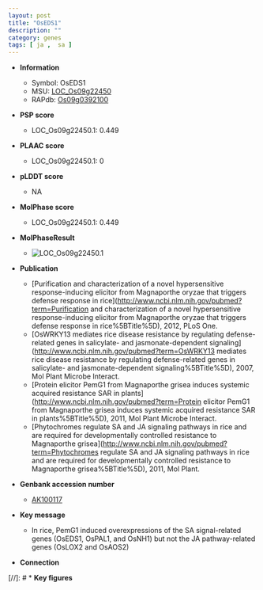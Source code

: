 ```yaml
---
layout: post
title: "OsEDS1"
description: ""
category: genes
tags: [ ja ,  sa ]
---
```


* **Information**  
    + Symbol: OsEDS1  
    + MSU: [LOC_Os09g22450](http://rice.plantbiology.msu.edu/cgi-bin/ORF_infopage.cgi?orf=LOC_Os09g22450)  
    + RAPdb: [Os09g0392100](http://rapdb.dna.affrc.go.jp/viewer/gbrowse_details/irgsp1?name=Os09g0392100)  

* **PSP score**  
    + LOC_Os09g22450.1: 0.449 

* **PLAAC score**  
    + LOC_Os09g22450.1: 0 

* **pLDDT score**
    + NA


* **MolPhase score**
    + LOC_Os09g22450.1: 0.449

* **MolPhaseResult**
    + ![LOC_Os09g22450.1](https://ricepsp.github.io/pictures/LOC_Os09g/LOC_Os09g22450.1.png)

* **Publication**  
    + [Purification and characterization of a novel hypersensitive response-inducing elicitor from Magnaporthe oryzae that triggers defense response in rice](http://www.ncbi.nlm.nih.gov/pubmed?term=Purification and characterization of a novel hypersensitive response-inducing elicitor from Magnaporthe oryzae that triggers defense response in rice%5BTitle%5D), 2012, PLoS One.
    + [OsWRKY13 mediates rice disease resistance by regulating defense-related genes in salicylate- and jasmonate-dependent signaling](http://www.ncbi.nlm.nih.gov/pubmed?term=OsWRKY13 mediates rice disease resistance by regulating defense-related genes in salicylate- and jasmonate-dependent signaling%5BTitle%5D), 2007, Mol Plant Microbe Interact.
    + [Protein elicitor PemG1 from Magnaporthe grisea induces systemic acquired resistance SAR in plants](http://www.ncbi.nlm.nih.gov/pubmed?term=Protein elicitor PemG1 from Magnaporthe grisea induces systemic acquired resistance SAR in plants%5BTitle%5D), 2011, Mol Plant Microbe Interact.
    + [Phytochromes regulate SA and JA signaling pathways in rice and are required for developmentally controlled resistance to Magnaporthe grisea](http://www.ncbi.nlm.nih.gov/pubmed?term=Phytochromes regulate SA and JA signaling pathways in rice and are required for developmentally controlled resistance to Magnaporthe grisea%5BTitle%5D), 2011, Mol Plant.

* **Genbank accession number**  
    + [AK100117](http://www.ncbi.nlm.nih.gov/nuccore/AK100117)

* **Key message**  
    + In rice, PemG1 induced overexpressions of the SA signal-related genes (OsEDS1, OsPAL1, and OsNH1) but not the JA pathway-related genes (OsLOX2 and OsAOS2)

* **Connection**  

[//]: # * **Key figures**  


